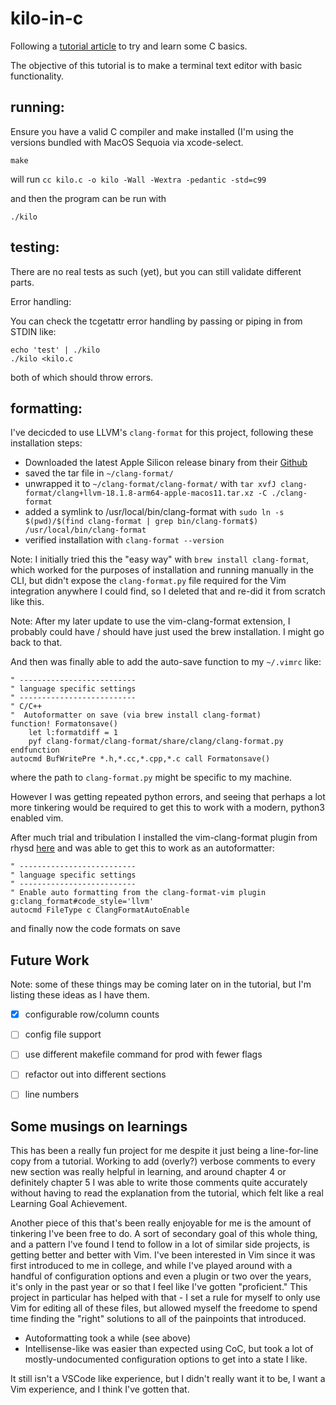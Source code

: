 # kilo-in-c
Following a [tutorial article](https://viewsourcecode.org/snaptoken/kilo/) to try and learn some C basics.

The objective of this tutorial is to make a terminal text editor with basic functionality.


## running:
Ensure you have a valid C compiler and make installed (I'm using the versions bundled with MacOS Sequoia via xcode-select.

```shell
make
```
will run `cc kilo.c -o kilo -Wall -Wextra -pedantic -std=c99`

and then the program can be run with 
```shell
./kilo
```

## testing:
There are no real tests as such (yet), but you can still validate different parts.

Error handling:

You can check the tcgetattr error handling by passing or piping in from STDIN like:
```shell
echo 'test' | ./kilo
./kilo <kilo.c
```
both of which should throw errors.


## formatting:
I've decicded to use LLVM's `clang-format` for this project, following these installation steps:
- Downloaded the latest Apple Silicon release binary from their [Github](https://github.com/llvm/llvm-project/releases/tag/llvmorg-18.1.8)
- saved the tar file in `~/clang-format/`
- unwrapped it to `~/clang-format/clang-format/` with `tar xvfJ clang-format/clang+llvm-18.1.8-arm64-apple-macos11.tar.xz -C ./clang-format`
- added a symlink to /usr/local/bin/clang-format with `sudo ln -s $(pwd)/$(find clang-format | grep bin/clang-format$) /usr/local/bin/clang-format`
- verified installation with `clang-format --version`

Note: I initially tried this the "easy way" with `brew install clang-format`, which worked for the purposes of installation and running manually in the CLI, but didn't expose the `clang-format.py` file required for the Vim integration anywhere I could find, so I deleted that and re-did it from scratch like this.

Note: After my later update to use the vim-clang-format extension, I probably could have / should have just used the brew installation. I might go back to that.

And then was finally able to add the auto-save function to my `~/.vimrc` like:
```vim
" --------------------------
" language specific settings
" --------------------------
" C/C++
"  Autoformatter on save (via brew install clang-format)
function! Formatonsave()
    let l:formatdiff = 1
    pyf clang-format/clang-format/share/clang/clang-format.py
endfunction
autocmd BufWritePre *.h,*.cc,*.cpp,*.c call Formatonsave()
```

where the path to `clang-format.py` might be specific to my machine.

However I was getting repeated python errors, and seeing that perhaps a lot more tinkering would be required to get this to work with a modern, python3 enabled vim. 

After much trial and tribulation I installed the vim-clang-format plugin from rhysd [here](https://github.com/rhysd/vim-clang-format/) and was able to get this to work as an autoformatter:

```vim
" --------------------------
" language specific settings
" --------------------------
" Enable auto formatting from the clang-format-vim plugin
g:clang_format#code_style='llvm'
autocmd FileType c ClangFormatAutoEnable
```

and finally now the code formats on save


## Future Work
Note: some of these things may be coming later on in the tutorial, but I'm listing these ideas as I have them.
- [x] configurable row/column counts
- [ ] config file support
- [ ] use different makefile command for prod with fewer flags 
- [ ] refactor out into different sections
- [ ] line numbers


## Some musings on learnings
This has been a really fun project for me despite it just being a line-for-line copy from a tutorial. Working to add (overly?) verbose comments to every new section was really helpful in learning, and around chapter 4 or definitely chapter 5 I was able to write those comments quite accurately without having to read the explanation from the tutorial, which felt like a real Learning Goal Achievement.

Another piece of this that's been really enjoyable for me is the amount of tinkering I've been free to do. A sort of secondary goal of this whole thing, and a pattern I've found I tend to follow in a lot of similar side projects, is getting better and better with Vim. I've been interested in Vim since it was first introduced to me in college, and while I've played around with a handful of configuration options and even a plugin or two over the years, it's only in the past year or so that I feel like I've gotten "proficient." 
This project in particular has helped with that - I set a rule for myself to only use Vim for editing all of these files, but allowed myself the freedome to spend time finding the "right" solutions to all of the painpoints that introduced.
- Autoformatting took a while (see above)
- Intellisense-like was easier than expected using CoC, but took a lot of mostly-undocumented configuration options to get into a state I like. 

It still isn't a VSCode like experience, but I didn't really want it to be, I want a Vim experience, and I think I've gotten that.















